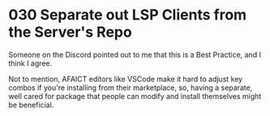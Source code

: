 # 030 Separate out LSP Clients from the Server's Repo

Someone on the Discord pointed out to me that this is a Best Practice, and I think I agree.

Not to mention, AFAICT editors like VSCode make it hard to adjust key combos if you're installing from their marketplace, so, having a separate, well cared for package that people can modify and install themselves might be beneficial.
